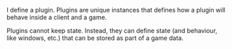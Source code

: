 I define a plugin.
Plugins are unique instances that defines how a plugin will behave inside a client and a game.

Plugins cannot keep state. 
Instead, they can define state (and behaviour, like windows, etc.) that can be stored as part of a game data.